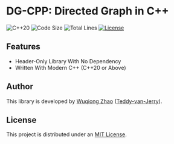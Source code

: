 # DG-CPP: Directed Graph in C++
![C++20](https://img.shields.io/badge/standard-C%2B%2B20-blue)
![Code Size](https://img.shields.io/github/languages/code-size/Teddy-van-Jerry/dg-cpp)
![Total Lines](https://tokei.tvj.one/b1/github/Teddy-van-Jerry/dg-cpp?style=flat)
[![License](https://img.shields.io/github/license/Teddy-van-Jerry/dg-cpp)](https://github.com/Teddy-van-Jerry/dg-cpp/blob/master/LICENSE)

## Features
- Header-Only Library With No Dependency
- Written With Modern C++ (C++20 or Above)

## Author
This library is developed by [Wuqiong Zhao](https://wqzhao.org) ([Teddy-van-Jerry](https://github.com/Teddy-van-Jerry)).

## License
This project is distributed under an [MIT License](https://github.com/Teddy-van-Jerry/dg-cpp/blob/master/LICENSE).
